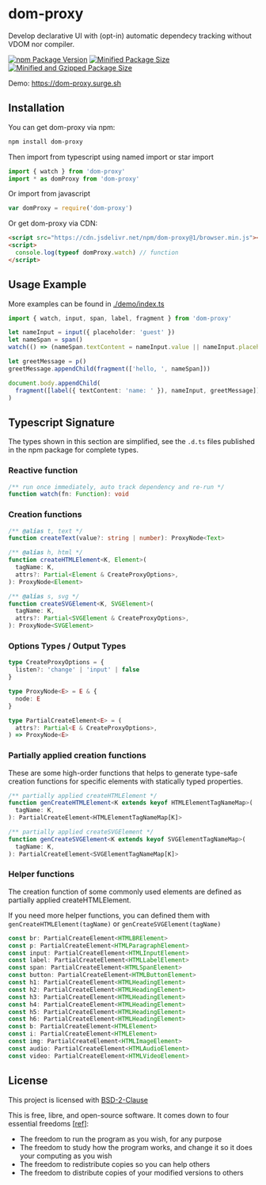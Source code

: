 # dom-proxy

Develop declarative UI with (opt-in) automatic dependecy tracking without VDOM nor compiler.

[![npm Package Version](https://img.shields.io/npm/v/dom-proxy)](https://www.npmjs.com/package/dom-proxy)
[![Minified Package Size](https://img.shields.io/bundlephobia/min/dom-proxy)](https://bundlephobia.com/package/dom-proxy)
[![Minified and Gzipped Package Size](https://img.shields.io/bundlephobia/minzip/dom-proxy)](https://bundlephobia.com/package/dom-proxy)

Demo: https://dom-proxy.surge.sh

## Installation

You can get dom-proxy via npm:

```bash
npm install dom-proxy
```

Then import from typescript using named import or star import

```typescript
import { watch } from 'dom-proxy'
import * as domProxy from 'dom-proxy'
```

Or import from javascript

```javascript
var domProxy = require('dom-proxy')
```

Or get dom-proxy via CDN:

```html
<script src="https://cdn.jsdelivr.net/npm/dom-proxy@1/browser.min.js"></script>
<script>
  console.log(typeof domProxy.watch) // function
</script>
```

## Usage Example

More examples can be found in [./demo/index.ts](demo/index.ts)

```typescript
import { watch, input, span, label, fragment } from 'dom-proxy'

let nameInput = input({ placeholder: 'guest' })
let nameSpan = span()
watch(() => (nameSpan.textContent = nameInput.value || nameInput.placeholder))

let greetMessage = p()
greetMessage.appendChild(fragment(['hello, ', nameSpan]))

document.body.appendChild(
  fragment([label({ textContent: 'name: ' }), nameInput, greetMessage]),
)
```

## Typescript Signature

The types shown in this section are simplified, see the `.d.ts` files published in the npm package for complete types.

### Reactive function

```typescript
/** run once immediately, auto track dependency and re-run */
function watch(fn: Function): void
```

### Creation functions

```typescript
/** @alias t, text */
function createText(value?: string | number): ProxyNode<Text>

/** @alias h, html */
function createHTMLElement<K, Element>(
  tagName: K,
  attrs?: Partial<Element & CreateProxyOptions>,
): ProxyNode<Element>

/** @alias s, svg */
function createSVGElement<K, SVGElement>(
  tagName: K,
  attrs?: Partial<SVGElement & CreateProxyOptions>,
): ProxyNode<SVGElement>
```

### Options Types / Output Types

```typescript
type CreateProxyOptions = {
  listen?: 'change' | 'input' | false
}

type ProxyNode<E> = E & {
  node: E
}

type PartialCreateElement<E> = (
  attrs?: Partial<E & CreateProxyOptions>,
) => ProxyNode<E>
```

### Partially applied creation functions

These are some high-order functions that helps to generate type-safe creation functions for specific elements with statically typed properties.

```typescript
/** partially applied createHTMLElement */
function genCreateHTMLElement<K extends keyof HTMLElementTagNameMap>(
  tagName: K,
): PartialCreateElement<HTMLElementTagNameMap[K]>

/** partially applied createSVGElement */
function genCreateSVGElement<K extends keyof SVGElementTagNameMap>(
  tagName: K,
): PartialCreateElement<SVGElementTagNameMap[K]>
```

### Helper functions

The creation function of some commonly used elements are defined as partially applied createHTMLElement.

If you need more helper functions, you can defined them with `genCreateHTMLElement(tagName)` or `genCreateSVGElement(tagName)`

```typescript
const br: PartialCreateElement<HTMLBRElement>
const p: PartialCreateElement<HTMLParagraphElement>
const input: PartialCreateElement<HTMLInputElement>
const label: PartialCreateElement<HTMLLabelElement>
const span: PartialCreateElement<HTMLSpanElement>
const button: PartialCreateElement<HTMLButtonElement>
const h1: PartialCreateElement<HTMLHeadingElement>
const h2: PartialCreateElement<HTMLHeadingElement>
const h3: PartialCreateElement<HTMLHeadingElement>
const h4: PartialCreateElement<HTMLHeadingElement>
const h5: PartialCreateElement<HTMLHeadingElement>
const h6: PartialCreateElement<HTMLHeadingElement>
const b: PartialCreateElement<HTMLElement>
const i: PartialCreateElement<HTMLElement>
const img: PartialCreateElement<HTMLImageElement>
const audio: PartialCreateElement<HTMLAudioElement>
const video: PartialCreateElement<HTMLVideoElement>
```

## License

This project is licensed with [BSD-2-Clause](./LICENSE)

This is free, libre, and open-source software. It comes down to four essential freedoms [[ref]](https://seirdy.one/2021/01/27/whatsapp-and-the-domestication-of-users.html#fnref:2):

- The freedom to run the program as you wish, for any purpose
- The freedom to study how the program works, and change it so it does your computing as you wish
- The freedom to redistribute copies so you can help others
- The freedom to distribute copies of your modified versions to others

